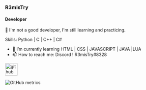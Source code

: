 ### R3misTry
#### Developer
👋 I'm not a good developer, I'm still learning and practicing.

Skills: Python | C | C++ | C#

- 🌱 I’m currently learning HTML | CSS | JAVASCRIPT | JAVA |LUA 
- 📫 How to reach me: Discord ! R3misTry#8328 


[<img src='https://cdn.jsdelivr.net/npm/simple-icons@3.0.1/icons/github.svg' alt='github' height='40'>](https://github.com/Mertsayar6623)  

![GitHub metrics](https://metrics.lecoq.io/Mertsayar6623)  

